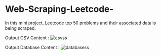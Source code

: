 # Web-Scraping-Leetcode-
In this mini project, Leetcode top 50 problems and their associated data is being scraped.

Output CSV Content :
![csvss](https://user-images.githubusercontent.com/91026313/172021841-cb0738f0-0946-40a4-a524-8ca12ee75726.jpg)


Output Database Content :
![databasess](https://user-images.githubusercontent.com/91026313/172021855-185f9d93-7b5c-4c9b-93a6-0f5dbd132de5.jpg)


